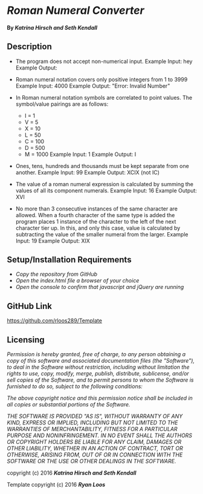 # _Roman Numeral Converter_

#### By _Katrina Hirsch and Seth Kendall_

## Description

* The program does not accept non-numerical input.
Example Input: hey
Example Output:

* Roman numeral notation covers only positive integers from 1 to 3999
Example Input: 4000
Example Output: "Error: Invalid Number"

* In Roman numeral notation symbols are correlated to point values.
  The symbol/value pairings are as follows:
  * I = 1
  * V = 5
  * X = 10
  * L = 50
  * C = 100
  * D = 500
  * M = 1000
Example Input: 1
Example Output: I

* Ones, tens, hundreds and thousands must be kept separate from one another.
Example Input: 99
Example Output: XCIX (not IC)

* The value of a roman numeral expression is calculated by summing the values of all its component numerals.
Example Input: 16
Example Output: XVI

* No more than 3 consecutive instances of the same character are allowed. When a fourth character of the same type is added the program places 1 instance of the character to the left of the next character tier up. In this, and only this case, value is calculated by subtracting the value of the smaller numeral from the larger.
Example Input: 19
Example Output: XIX

## Setup/Installation Requirements

* _Copy the repository from GitHub_
* _Open the index.html file a browser of your choice_
* _Open the console to confirm that javascript and jQuery are running_

## GitHub Link
https://github.com/rloos289/Template

## Licensing

_Permission is hereby granted, free of charge, to any person obtaining a copy of this software and associated documentation files (the "Software"), to deal in the Software without restriction, including without limitation the rights to use, copy, modify, merge, publish, distribute, sublicense, and/or sell copies of the Software, and to permit persons to whom the Software is furnished to do so, subject to the following conditions:_

_The above copyright notice and this permission notice shall be included in all copies or substantial portions of the Software._

_THE SOFTWARE IS PROVIDED "AS IS", WITHOUT WARRANTY OF ANY KIND, EXPRESS OR IMPLIED, INCLUDING BUT NOT LIMITED TO THE WARRANTIES OF MERCHANTABILITY, FITNESS FOR A PARTICULAR PURPOSE AND NONINFRINGEMENT. IN NO EVENT SHALL THE AUTHORS OR COPYRIGHT HOLDERS BE LIABLE FOR ANY CLAIM, DAMAGES OR OTHER LIABILITY, WHETHER IN AN ACTION OF CONTRACT, TORT OR OTHERWISE, ARISING FROM, OUT OF OR IN CONNECTION WITH THE SOFTWARE OR THE USE OR OTHER DEALINGS IN THE SOFTWARE._

copyright (c) 2016 **_Katrina Hirsch and Seth Kendall_**

Template copyright (c) 2016 **_Ryan Loos_**
